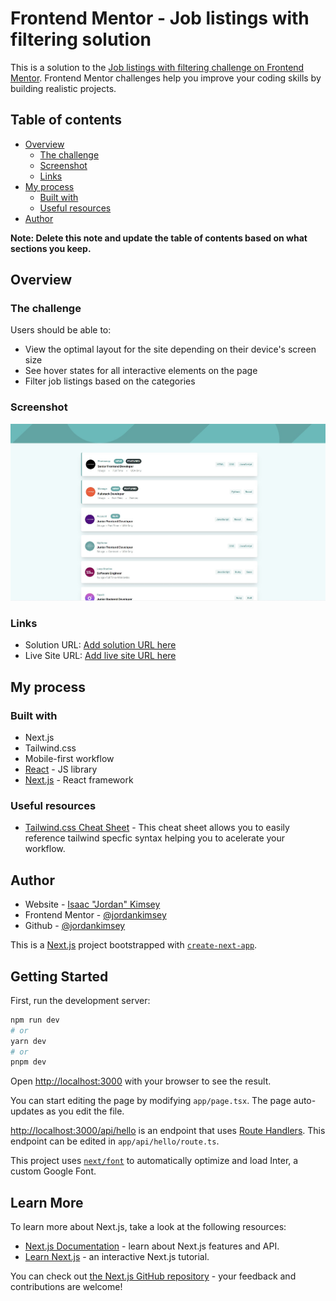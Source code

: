 # Frontend Mentor - Job listings with filtering solution

This is a solution to the [Job listings with filtering challenge on Frontend Mentor](https://www.frontendmentor.io/challenges/job-listings-with-filtering-ivstIPCt). Frontend Mentor challenges help you improve your coding skills by building realistic projects. 

## Table of contents

- [Overview](#overview)
  - [The challenge](#the-challenge)
  - [Screenshot](#screenshot)
  - [Links](#links)
- [My process](#my-process)
  - [Built with](#built-with)
  - [Useful resources](#useful-resources)
- [Author](#author)


**Note: Delete this note and update the table of contents based on what sections you keep.**

## Overview

### The challenge

Users should be able to:

- View the optimal layout for the site depending on their device's screen size
- See hover states for all interactive elements on the page
- Filter job listings based on the categories

### Screenshot

![](./public/images/screenshot-job-board.jpg)

### Links

- Solution URL: [Add solution URL here](https://github.com/jordankimsey/job-board-frontend)
- Live Site URL: [Add live site URL here](https://job-board-frontend-five.vercel.app/)

## My process

### Built with

- Next.js
- Tailwind.css
- Mobile-first workflow
- [React](https://reactjs.org/) - JS library
- [Next.js](https://nextjs.org/) - React framework


### Useful resources

- [Tailwind.css Cheat Sheet](https://nerdcave.com/tailwind-cheat-sheet) - This cheat sheet allows you to easily reference tailwind specfic syntax helping you to acelerate your workflow.

## Author

- Website - [Isaac "Jordan" Kimsey](https://jordan-kimsey.vercel.app/m)
- Frontend Mentor - [@jordankimsey](https://www.frontendmentor.io/profile/jordankimsey)
- Github - [@jordankimsey](https://github.com/jordankimsey)


This is a [Next.js](https://nextjs.org/) project bootstrapped with [`create-next-app`](https://github.com/vercel/next.js/tree/canary/packages/create-next-app).

## Getting Started

First, run the development server:

```bash
npm run dev
# or
yarn dev
# or
pnpm dev
```

Open [http://localhost:3000](http://localhost:3000) with your browser to see the result.

You can start editing the page by modifying `app/page.tsx`. The page auto-updates as you edit the file.

[http://localhost:3000/api/hello](http://localhost:3000/api/hello) is an endpoint that uses [Route Handlers](https://beta.nextjs.org/docs/routing/route-handlers). This endpoint can be edited in `app/api/hello/route.ts`.

This project uses [`next/font`](https://nextjs.org/docs/basic-features/font-optimization) to automatically optimize and load Inter, a custom Google Font.

## Learn More

To learn more about Next.js, take a look at the following resources:

- [Next.js Documentation](https://nextjs.org/docs) - learn about Next.js features and API.
- [Learn Next.js](https://nextjs.org/learn) - an interactive Next.js tutorial.

You can check out [the Next.js GitHub repository](https://github.com/vercel/next.js/) - your feedback and contributions are welcome!